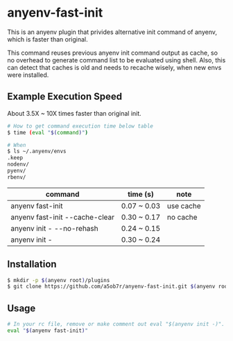 # anyenv-fast-init

This is an anyenv plugin that privides alternative init command of anyenv,
which is faster than original.

This command reuses previous anyenv init command output as cache, so no
overhead to generate command list to be evaluated using shell. Also, this can
detect that caches is old and needs to recache wisely, when new envs were
installed.

## Example Execution Speed

About 3.5X ~ 10X times faster than original init.

```sh
# How to get command execution time below table
$ time (eval "$(command)")

# When
$ ls ~/.anyenv/envs
.keep
nodenv/
pyenv/
rbenv/
```

| command                        | time (s)    | note      |
| --                             | --          | --        |
| anyenv fast-init               | 0.07 ~ 0.03 | use cache |
| anyenv fast-init --cache-clear | 0.30 ~ 0.17 | no cache  |
| anyenv init - --no-rehash      | 0.24 ~ 0.15 |           |
| anyenv init -                  | 0.30 ~ 0.24 |           |

## Installation

```sh
$ mkdir -p $(anyenv root)/plugins
$ git clone https://github.com/a5ob7r/anyenv-fast-init.git $(anyenv root)/plugins/anyenv-update
```

## Usage

```sh
# In your rc file, remove or make comment out eval "$(anyenv init -)".
eval "$(anyenv fast-init)"
```
